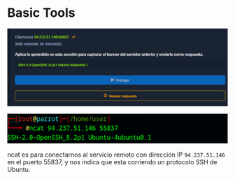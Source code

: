 # Basic Tools
![Pasted image 20250704172049](../Imagenes/Pasted%20image%2020250704172049.png)

![Pasted image 20250704172054](../Imagenes/Pasted%20image%2020250704172054.png)

ncat es para conectarnos al servicio remoto con dirección IP `94.237.51.146` en el puerto 55837, y nos indica que esta corriendo un protocolo SSH de Ubuntu.
